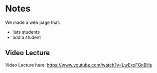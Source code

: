 
# Notes

We made a web page that:

- lists students
- add a student

## Video Lecture

Video Lecture here: https://www.youtube.com/watch?v=LwExxFGnBHs